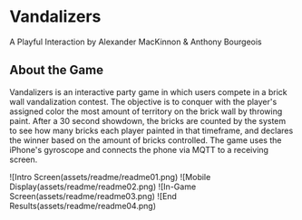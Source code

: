 # Vandalizers

A Playful Interaction
by Alexander MacKinnon & Anthony Bourgeois

## About the Game

Vandalizers is an interactive party game in which users compete in a brick wall vandalization contest. The objective is to conquer with the player's assigned color the most amount of territory on the brick wall by throwing paint. After a 30 second showdown, the bricks are counted by the system to see how many bricks each player painted in that timeframe, and declares the winner based on the amount of bricks controlled. The game uses the iPhone's gyroscope and connects the phone via MQTT to a receiving screen.

![Intro Screen(assets/readme/readme01.png)
![Mobile Display(assets/readme/readme02.png)
![In-Game Screen(assets/readme/readme03.png)
![End Results(assets/readme/readme04.png)
